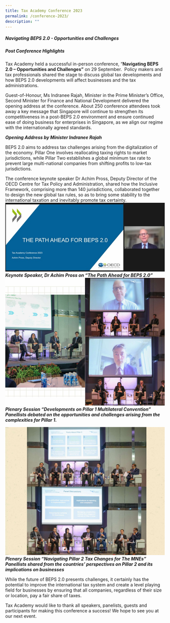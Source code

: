 ```yaml
---
title: Tax Academy Conference 2023
permalink: /conference-2023/
description: ""
---
```

##### **Navigating BEPS 2.0 - Opportunities and Challenges**<br>
##### **Post Conference Highlights**


Tax Academy held a successful in-person conference, “**Navigating BEPS 2.0 – Opportunities and Challenges”** on 29 September.&nbsp; Policy makers and tax professionals shared the stage to discuss global tax developments and how BEPS 2.0 developments will affect businesses and the tax administrations.

Guest-of-Honour, Ms Indranee Rajah, Minister in the Prime Minister’s Office, Second Minister for Finance and National Development delivered the opening address at the conference. About 250 conference attendees took away a key message that Singapore will continue to strengthen its competitiveness in a post-BEPS 2.0 environment and ensure continued ease of doing business for enterprises in Singapore, as we align our regime with the internationally agreed standards.

***Opening Address by Minister Indranee Rajah***


BEPS 2.0 aims to address tax challenges arising from the digitalization of the economy. Pillar One involves reallocating taxing rights to market jurisdictions, while Pillar Two establishes a global minimum tax rate to prevent large multi-national companies from shifting profits to low-tax jurisdictions.

The conference keynote speaker Dr Achim Pross, Deputy Director of the OECD Centre for Tax Policy and Administration, shared how the Inclusive Framework, comprising more than 140 jurisdictions, collaborated together to design the new global tax rules, so as to bring some stability to the international taxation and inevitably promote tax certainty.
![](/images/achim%20keynote.jpg)
***Keynote Speaker, Dr Achim Pross on “The Path Ahead for BEPS 2.0”***
![](/images/picture%202.jpg)
***Plenary Session “Developments on Pillar 1 Multilateral Convention”***
***Panellists debated on the opportunities and challenges arising from the complexities for Pillar 1.***

![](/images/picture%203.jpg) 
***Plenary Session “Navigating Pillar 2 Tax Changes for The MNEs”***
***Panellists shared from the countries’ perspectives on Pillar 2 and its implications on businesses***

While the future of BEPS 2.0 presents challenges, it certainly has the potential to improve the international tax system and create a level playing field for businesses by ensuring that all companies, regardless of their size or location, pay a fair share of taxes.

Tax Academy would like to thank all speakers, panelists, guests and participants for making this conference a success! We hope to see you at our next event.
